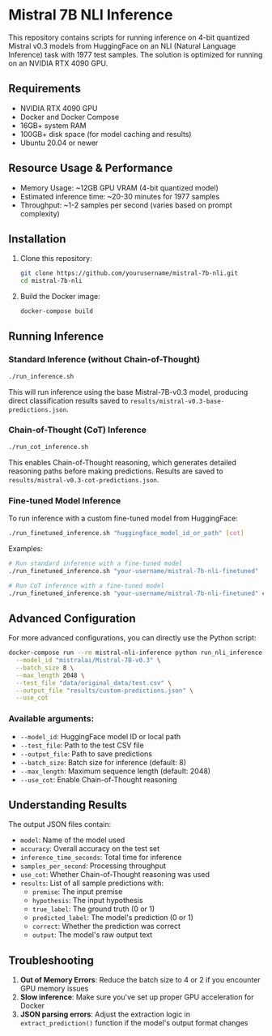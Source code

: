 # Mistral 7B NLI Inference

This repository contains scripts for running inference on 4-bit quantized Mistral v0.3 models from HuggingFace on an NLI (Natural Language Inference) task with 1977 test samples. The solution is optimized for running on an NVIDIA RTX 4090 GPU.

## Requirements

- NVIDIA RTX 4090 GPU
- Docker and Docker Compose
- 16GB+ system RAM
- 100GB+ disk space (for model caching and results)
- Ubuntu 20.04 or newer

## Resource Usage & Performance

- Memory Usage: ~12GB GPU VRAM (4-bit quantized model)
- Estimated inference time: ~20-30 minutes for 1977 samples
- Throughput: ~1-2 samples per second (varies based on prompt complexity)

## Installation

1. Clone this repository:
   ```bash
   git clone https://github.com/yourusername/mistral-7b-nli.git
   cd mistral-7b-nli
   ```

2. Build the Docker image:
   ```bash
   docker-compose build
   ```

## Running Inference

### Standard Inference (without Chain-of-Thought)

```bash
./run_inference.sh
```

This will run inference using the base Mistral-7B-v0.3 model, producing direct classification results saved to `results/mistral-v0.3-base-predictions.json`.

### Chain-of-Thought (CoT) Inference

```bash
./run_cot_inference.sh
```

This enables Chain-of-Thought reasoning, which generates detailed reasoning paths before making predictions. Results are saved to `results/mistral-v0.3-cot-predictions.json`.

### Fine-tuned Model Inference

To run inference with a custom fine-tuned model from HuggingFace:

```bash
./run_finetuned_inference.sh "huggingface_model_id_or_path" [cot]
```

Examples:

```bash
# Run standard inference with a fine-tuned model
./run_finetuned_inference.sh "your-username/mistral-7b-nli-finetuned"

# Run CoT inference with a fine-tuned model
./run_finetuned_inference.sh "your-username/mistral-7b-nli-finetuned" cot
```

## Advanced Configuration

For more advanced configurations, you can directly use the Python script:

```bash
docker-compose run --rm mistral-nli-inference python run_nli_inference.py \
  --model_id "mistralai/Mistral-7B-v0.3" \
  --batch_size 8 \
  --max_length 2048 \
  --test_file "data/original_data/test.csv" \
  --output_file "results/custom-predictions.json" \
  --use_cot
```

### Available arguments:

- `--model_id`: HuggingFace model ID or local path
- `--test_file`: Path to the test CSV file
- `--output_file`: Path to save predictions
- `--batch_size`: Batch size for inference (default: 8)
- `--max_length`: Maximum sequence length (default: 2048)
- `--use_cot`: Enable Chain-of-Thought reasoning

## Understanding Results

The output JSON files contain:

- `model`: Name of the model used
- `accuracy`: Overall accuracy on the test set
- `inference_time_seconds`: Total time for inference
- `samples_per_second`: Processing throughput
- `use_cot`: Whether Chain-of-Thought reasoning was used
- `results`: List of all sample predictions with:
  - `premise`: The input premise
  - `hypothesis`: The input hypothesis
  - `true_label`: The ground truth (0 or 1)
  - `predicted_label`: The model's prediction (0 or 1)
  - `correct`: Whether the prediction was correct
  - `output`: The model's raw output text

## Troubleshooting

1. **Out of Memory Errors**: Reduce the batch size to 4 or 2 if you encounter GPU memory issues
2. **Slow inference**: Make sure you've set up proper GPU acceleration for Docker
3. **JSON parsing errors**: Adjust the extraction logic in `extract_prediction()` function if the model's output format changes 